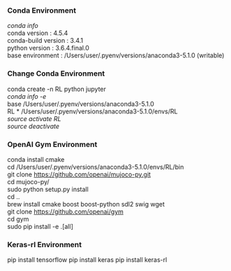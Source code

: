 ### Conda Environment  
_conda info_  
conda version : 4.5.4  
conda-build version : 3.4.1  
python version : 3.6.4.final.0  
base environment : /Users/user/.pyenv/versions/anaconda3-5.1.0  (writable)  

### Change Conda Environment  
conda create -n RL python jupyter  
_conda info -e_  
base                     /Users/user/.pyenv/versions/anaconda3-5.1.0  
RL                    *  /Users/user/.pyenv/versions/anaconda3-5.1.0/envs/RL  
_source activate RL_  
_source deactivate_  

### OpenAI Gym Environment  
conda install cmake  
cd /Users/user/.pyenv/versions/anaconda3-5.1.0/envs/RL/bin  
git clone https://github.com/openai/mujoco-py.git  
cd mujoco-py/  
sudo python setup.py install  
cd ..  
brew install cmake boost boost-python sdl2 swig wget  
git clone https://github.com/openai/gym  
cd gym  
sudo pip install -e .[all]  

### Keras-rl Environment
pip install tensorflow
pip install keras
pip install keras-rl
